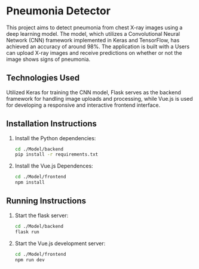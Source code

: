 # Pneumonia Detector

This project aims to detect pneumonia from chest X-ray images using a deep learning model. The model, which utilizes a Convolutional Neural Network (CNN) framework implemented in Keras and TensorFlow, has achieved an accuracy of around 98%. The application is built with a Users can upload X-ray images and receive predictions on whether or not the image shows signs of pneumonia.

## Technologies Used
Utilized Keras for training the CNN model, Flask serves as the backend framework for handling image uploads and processing, while Vue.js is used for developing a responsive and interactive frontend interface.

## Installation Instructions

1. Install the Python dependencies:
   ```bash
   cd ./Model/backend
   pip install -r requirements.txt
2. Install the Vue.js Dependences:
   ```bash
   cd ./Model/frontend
   npm install
## Running Instructions

1. Start the flask server:
   ```bash
   cd ./Model/backend
   flask run
2. Start the Vue.js development server:
   ```bash
   cd ./Model/frontend
   npm run dev
